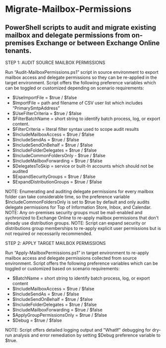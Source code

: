 # Migrate-Mailbox-Permissions
## PowerShell scripts to audit and migrate existing mailbox and delegate permissions from on-premises Exchange or between Exchange Online tenants.

STEP 1: AUDIT SOURCE MAILBOX PERMISSIONS

Run “Audit-MailboxPermissions.ps1” script in source environment to export mailbox access and delegate permissions so they can be re-applied in the target environment. Script offers the following preference variables which can be toggled or customized depending on scenario requirements:
* $UseImportFile = $true / $false
* $ImportFile = path and filename of CSV user list which includes “PrimarySmtpAddress”
* $UseFilterCriteria = $true / $false
* $FilterBatchName = short string to identify batch process, log, or export content.
* $FilterCriteria = literal filter syntax used to scope audit results
* $IncludeMailboxAccess = $true / $false 
* $IncludeSendAs = $true / $false
* $IncludeSendOnBehalf = $true / $false
* $IncludeFolderDelegates = $true / $false
* $IncludeCommonFoldersOnly - $true / $false
* $IncludeMailboxForwarding = $true / $false
* $DelegatesToSkip = service or built-In accounts which should not be audited
* $ExpandSecurityGroups = $true / $false
* $ExpandDistributionGroups = $true / $false

NOTE: Enumerating and auditing delegate permissions for every mailbox folder can take considerable time, so the preference variable $IncludeCommonFoldersOnly is set to $true by default and only audits delegate permissions for Top of Information Store, Inbox, and Calendar.
NOTE: Any on-premises security groups must be mail-enabled and sychronized to Exchange Online to re-apply mailbox permissions that don't already use distribution groups.
NOTE: Script can expand security or distributions group memberships to re-apply explicit user permissions but is not required or necessarily recommended.

STEP 2: APPLY TARGET MAILBOX PERMISSIONS

Run “Apply-MailboxPermissions.ps1” in target environment to re-apply mailbox access and delegate permissions collected from source environment. Script offers the following preference variables which can be toggled or customized based on scenario requirements:
* $BatchName = short string to identify batch process, log, or export content
* $IncludeMailboxAccess = $true / $false
* $IncludeSendAs = $true / $false
* $IncludeSendOnBehalf = $true / $false
* $IncludeFolderDelegates = $true / $false
* $IncludeMailboxForwarding = $true / $false
* $ApplyGroupPermissionsOnly = $true / $false
* $Debug = $true / $false

NOTE: Script offers detailed logging output and "WhatIf" debugging for dry-run analysis and error remediation by setting $Debug preference variable to $true.
